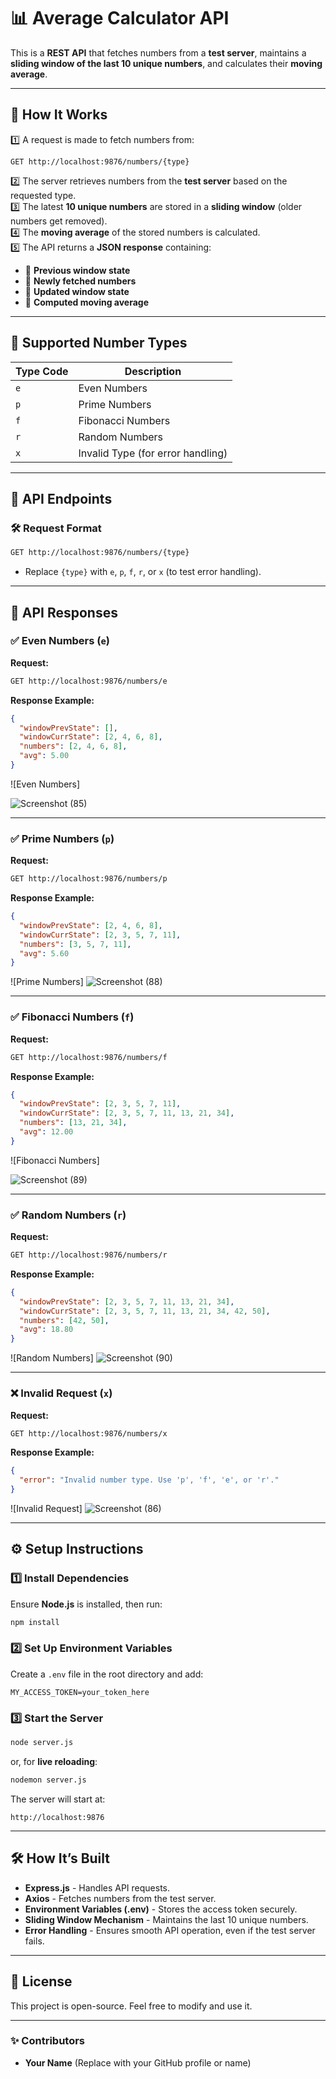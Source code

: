 # 📊 Average Calculator API

This is a **REST API** that fetches numbers from a **test server**, maintains a **sliding window of the last 10 unique numbers**, and calculates their **moving average**.

---

## 🚀 How It Works

1️⃣ A request is made to fetch numbers from:
   ```
   GET http://localhost:9876/numbers/{type}
   ```
2️⃣ The server retrieves numbers from the **test server** based on the requested type.  
3️⃣ The latest **10 unique numbers** are stored in a **sliding window** (older numbers get removed).  
4️⃣ The **moving average** of the stored numbers is calculated.  
5️⃣ The API returns a **JSON response** containing:
   - 📌 **Previous window state**  
   - 📌 **Newly fetched numbers**  
   - 📌 **Updated window state**  
   - 📌 **Computed moving average**  

---

## 📌 Supported Number Types

| Type Code | Description |
|-----------|------------|
| `e`       | Even Numbers |
| `p`       | Prime Numbers |
| `f`       | Fibonacci Numbers |
| `r`       | Random Numbers |
| `x`       | Invalid Type (for error handling) |

---

## 🎯 API Endpoints

### 🛠️ Request Format

```sh
GET http://localhost:9876/numbers/{type}
```
- Replace `{type}` with `e`, `p`, `f`, `r`, or `x` (to test error handling).

---

## 🔹 API Responses

### ✅ **Even Numbers (`e`)**
**Request:**  
```sh
GET http://localhost:9876/numbers/e
```
**Response Example:**
```json
{
  "windowPrevState": [],
  "windowCurrState": [2, 4, 6, 8],
  "numbers": [2, 4, 6, 8],
  "avg": 5.00
}
```
![Even Numbers]

![Screenshot (85)](https://github.com/user-attachments/assets/bee6e254-2425-4a6a-a408-7f1ffc318749)

---

### ✅ **Prime Numbers (`p`)**
**Request:**  
```sh
GET http://localhost:9876/numbers/p
```
**Response Example:**
```json
{
  "windowPrevState": [2, 4, 6, 8],
  "windowCurrState": [2, 3, 5, 7, 11],
  "numbers": [3, 5, 7, 11],
  "avg": 5.60
}
```
![Prime Numbers]
![Screenshot (88)](https://github.com/user-attachments/assets/92cbf26e-9f6c-477e-8447-9f2e9fbd5796)

---

### ✅ **Fibonacci Numbers (`f`)**
**Request:**  
```sh
GET http://localhost:9876/numbers/f
```
**Response Example:**
```json
{
  "windowPrevState": [2, 3, 5, 7, 11],
  "windowCurrState": [2, 3, 5, 7, 11, 13, 21, 34],
  "numbers": [13, 21, 34],
  "avg": 12.00
}
```
![Fibonacci Numbers]

![Screenshot (89)](https://github.com/user-attachments/assets/c6edbebd-17d6-4a59-a18a-a02f05ed8738)

---

### ✅ **Random Numbers (`r`)**
**Request:**  
```sh
GET http://localhost:9876/numbers/r
```
**Response Example:**
```json
{
  "windowPrevState": [2, 3, 5, 7, 11, 13, 21, 34],
  "windowCurrState": [2, 3, 5, 7, 11, 13, 21, 34, 42, 50],
  "numbers": [42, 50],
  "avg": 18.80
}
```
![Random Numbers]
![Screenshot (90)](https://github.com/user-attachments/assets/f1cde497-ac6e-4c4f-a50c-bda2db91699b)


---

### ❌ **Invalid Request (`x`)**
**Request:**  


```sh
GET http://localhost:9876/numbers/x
```
**Response Example:**
```json
{
  "error": "Invalid number type. Use 'p', 'f', 'e', or 'r'."
}
```
![Invalid Request]
![Screenshot (86)](https://github.com/user-attachments/assets/0097ada1-e114-4932-9ece-8b4cd6959fa5)

---

## ⚙️ Setup Instructions

### 1️⃣ Install Dependencies
Ensure **Node.js** is installed, then run:
```sh
npm install
```

### 2️⃣ Set Up Environment Variables
Create a `.env` file in the root directory and add:
```
MY_ACCESS_TOKEN=your_token_here
```

### 3️⃣ Start the Server
```sh
node server.js
```
or, for **live reloading**:
```sh
nodemon server.js
```

The server will start at:
```
http://localhost:9876
```

---

## 🛠️ How It’s Built

- **Express.js** - Handles API requests.
- **Axios** - Fetches numbers from the test server.
- **Environment Variables (.env)** - Stores the access token securely.
- **Sliding Window Mechanism** - Maintains the last 10 unique numbers.
- **Error Handling** - Ensures smooth API operation, even if the test server fails.

---

## 🐝 License
This project is open-source. Feel free to modify and use it.

---

### ✨ Contributors
- **Your Name** (Replace with your GitHub profile or name)

